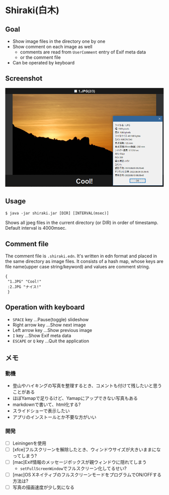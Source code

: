 # Shiraki(白木)

## Goal

- Show image files in the directory one by one
- Show comment on each image as well
  - comments are read from `UserComment` entry of Exif meta data
  - or the comment file
- Can be operated by keyboard

## Screenshot

![Screenshot](ss.png)

## Usage

```
$ java -jar shiraki.jar [DIR] [INTERVAL(msec)]
```

Shows all jpeg files in the current directory (or DIR) in order of timestamp. Default interval is 4000msec.

## Comment file

The comment file is `.shiraki.edn`. It's written in edn format and placed in the same directory as image files. It consists of a hash map, whose keys are file name(upper case string/keyword) and values are comment string.

```
{
 "1.JPG" "Cool!"
 :2.JPG "ナイス!"
 }
```

## Operation with keyboard

- `SPACE` key ...Pause(toggle) slideshow
- Right arrow key ...Show next image
- Left arrow key ...Show previous image
- `I` key ...Show Exif meta data
- `ESCAPE` or `Q` key ...Quit the application

## メモ

### 動機

- 登山やハイキングの写真を整理するとき、コメントも付けて残したいと思うことがある
- ほぼYamapで足りるけど、Yamapにアップできない写真もある
- markdownで書いて、html化する?
- スライドショーで表示したい
- アプリのインストールとか不要な方がいい

### 開発
- [ ] Leiningenを使用
- [ ] [xfce]フルスクリーンを解除したとき、ウィンドウサイズが大きいままになってしまう?
- [ ] [mac]Exif情報のメッセージボックスが親ウィンドウに隠れてしまう
  - `setFullScreenWindow`でフルスクリーン化してるせい?
- [ ] [mac]OS XネイティブのフルスクリーンモードをプログラムでON/OFFする方法は?
- [ ] 写真の描画速度が少し気になる
